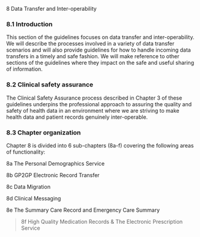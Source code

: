 8 Data Transfer and Inter-operability


### 8.1 Introduction

This section of the guidelines focuses on data transfer and
inter-operability. We will describe the processes involved in a variety
of data transfer scenarios and will also provide guidelines for how to
handle incoming data transfers in a timely and safe fashion. We will
make reference to other sections of the guidelines where they impact on
the safe and useful sharing of information.

### 8.2 Clinical safety assurance

The Clinical Safety Assurance process described in Chapter 3 of these
guidelines underpins the professional approach to assuring the quality
and safety of health data in an environment where we are striving to
make health data and patient records genuinely inter-operable.

### 8.3 Chapter organization

Chapter 8 is divided into 6 sub-chapters (8a-f) covering the following
areas of functionality:

8a The Personal Demographics Service

8b GP2GP Electronic Record Transfer

8c Data Migration

8d Clinical Messaging

8e The Summary Care Record and Emergency Care Summary

> 8f High Quality Medication Records & The Electronic Prescription
> Service
